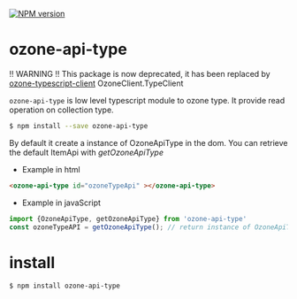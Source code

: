 [![NPM version][npm-image]][npm-url]

# ozone-api-type

!! WARNING !! This package is now deprecated, it has been replaced by [ozone-typescript-client](../../ozone-typescript-client)
OzoneClient.TypeClient


 `ozone-api-type` is low level typescript module to ozone type.
 It provide read operation on collection type.

```bash
$ npm install --save ozone-api-type
```

 By default it create a instance of OzoneApiType in the dom.
 You can retrieve the default ItemApi with *getOzoneApiType*

* Example in html
```html
<ozone-api-type id="ozoneTypeApi" ></ozone-api-type>
```
* Example in javaScript
```javaScript
import {OzoneApiType, getOzoneApiType} from 'ozone-api-type'
const ozoneTypeAPI = getOzoneApiType(); // return instance of OzoneApiType located in the dom
```

# install

```
$ npm install ozone-api-type
```


[npm-image]: https://badge.fury.io/js/ozone-api-type.svg
[npm-url]: https://npmjs.org/package/ozone-api-type
